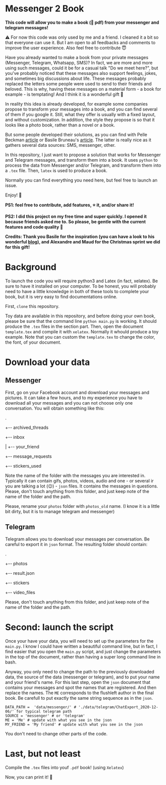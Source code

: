 # Messenger 2 Book

__This code will allow you to make a book (📔 pdf) from your messenger and telegram messages!__

⚠️ For now this code was only used by me and a friend. I cleaned it a bit so that everyone can use it. But I am open to all feedbacks and comments to improve the user experience. Also feel free to contribute 😇

Have you already wanted to make a book from your private messages (Messenger, Telegram, Whatsapp, SMS)? In fact, we are more and more using such messages, could it be for a casual talk "Do we meet here?", but you've probably noticed that these messages also support feelings, jokes, and sometimes big discussions about life. These messages probably replaced the letters some people were used to send to their friends and beloved. This is why, having these messages on a material form - a book for example - is temptating! And I think it is a wonderful gift 🎁

In reality this idea is already developed, for example some companies propose to transform your messages into a book, and you can find several of them if you google it. Still, what they offer is usually with a fixed layout, and without customization. In addition, the style they propose is so that it looks like a photo book, rather than a novel or a book.

But some people developed their solutions, as you can find with Pelle Beckman [article](https://medium.com/@pbeck/whatsapp-books-a-hacker-s-guide-edbb397e0bee) or Basile Bruneau's [article](https://ntag.fr/a-book-from-messenger/). The latter is really nice as it gathers several data sources: SMS, messenger, other. 

In this repository, I just want to propose a solution that works for Messenger and Telegram messages, and transform them into a book. It uses `python` to process the data from Messenger and/or Telegram, and transform them into a `.tex` file. Then, `latex` is used to produce a book.

Normally you can find everything you need here, but feel free to launch an issue.

Enjoy! 🎊

__PS1: feel free to contribute, add features, ⭐️ it, and/or share it!__

__PS2: I did this project on my free time and super quickly. I opened it because friends asked me to. So please, be gentle with the current features and code quality 🙈__

__Credits: Thank you Basile for the inspiration (you can have a look to his wonderful [blog](https://ntag.fr/)), and Alexandre and Maud for the Christmas sprint we did for this gift!__

# Background

To launch the code you will require python3 and Latex (in fact, xelatex). Be sure to have it installed on your computer. To be honest, you will probably need to have a little knowledge in both of these tools to complete your book, but it is very easy to find documentations online.

First, `clone` this repository.

Toy data are available in this repository, and before doing your own book, please be sure that the command line `python main.py` is working. It should produce the `.tex` files in the section part. Then, open the document `template.tex` and compile it with `xelatex`. Normally it whould produce a toy example. Note that you can custom the `template.tex` to change the color, the font, of your document.

# Download your data

## Messenger

First, go on your Facebook account and download your messages and pictures. It can take a few hours, and to my experience you have to download all your messages and you can not choose only one conversation. You will obtain something like this:

.

+-- archived_threads

+-- inbox

|   +-- your_friend

+-- message_requests

+-- stickers_used


Note the name of the folder with the messages you are interested in. Typically it can contain gifs, photos, videos, audio and one - or several ir you are talking a lot (😉) - `json` files. It contains the messages in questions. Please, don't touch anything from this folder, and just keep note of the name of the folder and the path.

Please, rename your `photos` folder with `photos_old` name. (I know it is a little bit dirty, but it is to manage telegram and messenger)

## Telegram 

Telegram allows you to download your messages per conversation. Be careful to export it in `json` format. The resulting folder should contain:

.

+-- photos

+-- result.json

+-- stickers

+-- video_files

Please, don't touch anything from this folder, and just keep note of the name of the folder and the path.


# Second: launch the script

Once your have your data, you will need to set up the parameters for the `main.py`. I know I could have written a beautiful command line, but in fact, I find easier that you open the `main.py` script, and just change the parameters in the top of the document, rather than having a super long command line in bash.

Anyway, you only need to change the path to the previously downloaded data, the source of the data (messenger or telegram), and to put your name and your friend's name. For this last step, open the `json` document that contains your messages and spot the names that are registered. And then replace the names. The `ME` corresponds to the flushleft author in the final book. Be carefull to put exactly the same string sequence as in the `json`.

```
DATA_PATH =  'data/messenger/' # './data/telegram/ChatExport_2020-12-06/' for typical telegram path
SOURCE = 'messenger' # or 'telegram'
ME = 'Me' # update with what you see in the json
MY_FRIEND = 'My friend' # update with what you see in the json
```

You don't need to change other parts of the code.

# Last, but not least

Compile the `.tex` files into youf `.pdf` book! (using `Xelatex`)


Now, you can print it! 🎉

